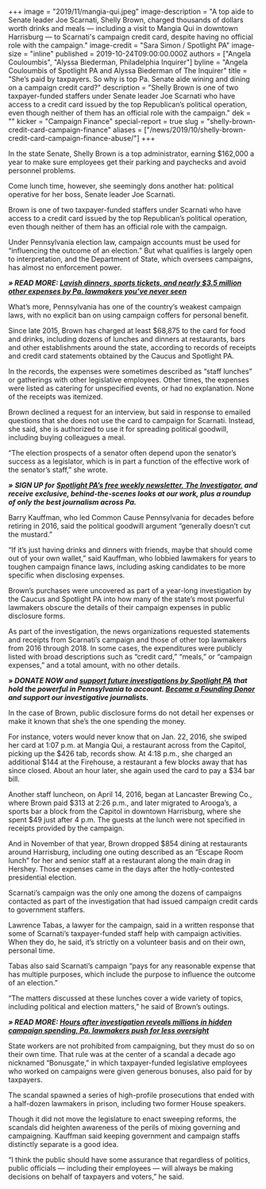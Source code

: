 +++
image = "2019/11/mangia-qui.jpeg"
image-description = "A top aide to Senate leader Joe Scarnati, Shelly Brown, charged thousands of dollars worth drinks and meals — including a visit to Mangia Qui in downtown Harrisburg — to Scarnati's campaign credit card, despite having no official role with the campaign."
image-credit = "Sara Simon / Spotlight PA"
image-size = "inline"
published = 2019-10-24T09:00:00.000Z
authors = ["Angela Couloumbis", "Alyssa Biederman, Philadelphia Inquirer"]
byline = "Angela Couloumbis of Spotlight PA and Alyssa Biederman of The Inquirer"
title = "She’s paid by taxpayers. So why is top Pa. Senate aide wining and dining on a campaign credit card?"
description = "Shelly Brown is one of two taxpayer-funded staffers under Senate leader Joe Scarnati who have access to a credit card issued by the top Republican’s political operation, even though neither of them has an official role with the campaign."
dek = ""
kicker = "Campaign Finance"
special-report = true
slug = "shelly-brown-credit-card-campaign-finance"
aliases = ["/news/2019/10/shelly-brown-credit-card-campaign-finance-abuse/"]
+++

<script defer>
(function() {
  var l = function() {
    new pym.Parent('container-vis-map-tile-usa-campaign-finance1', 'https://interactives.data.spotlightpa.org/2019/vis-map-tile-usa-campaign-finance1/', {});
    new pym.Parent( 'splcredit-shelly-brown3__graphic', 'https://media.inquirer.com/storage/inquirer/ai2html/splcredit-shelly-brown3/index.html');
    new pym.Parent('310290d7-98f6-45bd-85fa-fbc41c167e3e', 'https://lawmaker-finder.data.spotlightpa.org/', {});
  };
  var h = document.getElementsByTagName("head")[0];
  var s = document.createElement("script");
  s.type = "text/javascript";
  s.src = "https://pym.nprapps.org/pym.v1.min.js";
  s.onload = l;
  h.appendChild(s);
})();
</script>

In the state Senate, Shelly Brown is a top administrator, earning $162,000 a year to make sure employees get their parking and paychecks and avoid personnel problems.

Come lunch time, however, she seemingly dons another hat: political operative for her boss, Senate leader Joe Scarnati.

Brown is one of two taxpayer-funded staffers under Scarnati who have access to a credit card issued by the top Republican’s political operation, even though neither of them has an official role with the campaign.

Under Pennsylvania election law, campaign accounts must be used for “influencing the outcome of an election.” But what qualifies is largely open to interpretation, and the Department of State, which oversees campaigns, has almost no enforcement power.

<i><b>» READ MORE: </b></i><a href="/news/2019/10/lavish-dinners-sports-tickets-and-nearly-3.5-million-other-expenses-by-pa.-lawmakers-youve-never-seen/"><i><b>Lavish dinners, sports tickets, and nearly $3.5 million other expenses by Pa. lawmakers you’ve never seen</b></i></a>

What’s more, Pennsylvania has one of the country’s weakest campaign laws, with no explicit ban on using campaign coffers for personal benefit.

<div id="container-vis-map-tile-usa-campaign-finance1"></div>

Since late 2015, Brown has charged at least $68,875 to the card for food and drinks, including dozens of lunches and dinners at restaurants, bars and other establishments around the state, according to records of receipts and credit card statements obtained by the Caucus and Spotlight PA.

In the records, the expenses were sometimes described as “staff lunches” or gatherings with other legislative employees. Other times, the expenses were listed as catering for unspecified events, or had no explanation. None of the receipts was itemized.

Brown declined a request for an interview, but said in response to emailed questions that she does not use the card to campaign for Scarnati. Instead, she said, she is authorized to use it for spreading political goodwill, including buying colleagues a meal.

“The election prospects of a senator often depend upon the senator’s success as a legislator, which is in part a function of the effective work of the senator’s staff,” she wrote.

<i><b>»</b></i> <i><b>SIGN UP for</b></i> <a href="https://www.spotlightpa.org/newsletters/"><i><b>Spotlight PA’s free weekly newsletter, The Investigator,</b></i></a><i><b> and receive exclusive, behind-the-scenes looks at our work, plus a roundup of only the best journalism across Pa.</b></i>

Barry Kauffman, who led Common Cause Pennsylvania for decades before retiring in 2016, said the political goodwill argument “generally doesn’t cut the mustard.”

“If it’s just having drinks and dinners with friends, maybe that should come out of your own wallet,” said Kauffman, who lobbied lawmakers for years to toughen campaign finance laws, including asking candidates to be more specific when disclosing expenses.

Brown’s purchases were uncovered as part of a year-long investigation by the Caucus and Spotlight PA into how many of the state’s most powerful lawmakers obscure the details of their campaign expenses in public disclosure forms.

As part of the investigation, the news organizations requested statements and receipts from Scarnati’s campaign and those of other top lawmakers from 2016 through 2018. In some cases, the expenditures were publicly listed with broad descriptions such as “credit card,” “meals,” or “campaign expenses,” and a total amount, with no other details.

<b>» </b><i><b>DONATE NOW and </b></i><a href="https://www.spotlightpa.org/donate/"><i><b>support future investigations by Spotlight PA</b></i></a><i><b> that hold the powerful in Pennsylvania to account. </b></i><a href="https://www.spotlightpa.org/donate/"><i><b>Become a Founding Donor </b></i></a><i><b>and support our investigative journalists.</b></i>

In the case of Brown, public disclosure forms do not detail her expenses or make it known that she’s the one spending the money.

For instance, voters would never know that on Jan. 22, 2016, she swiped her card at 1:07 p.m. at Mangia Qui, a restaurant across from the Capitol, picking up the $426 tab, records show. At 4:18 p.m., she charged an additional $144 at the Firehouse, a restaurant a few blocks away that has since closed. About an hour later, she again used the card to pay a $34 bar bill.

Another staff luncheon, on April 14, 2016, began at Lancaster Brewing Co., where Brown paid $313 at 2:26 p.m., and later migrated to Arooga’s, a sports bar a block from the Capitol in downtown Harrisburg, where she spent $49 just after 4 p.m. The guests at the lunch were not specified in receipts provided by the campaign.

And in November of that year, Brown dropped $854 dining at restaurants around Harrisburg, including one outing described as an “Escape Room lunch” for her and senior staff at a restaurant along the main drag in Hershey. Those expenses came in the days after the hotly-contested presidential election.

<div data-analytics-viewport="autotune" data-analytics-label="splcredit-shelly-brown3" id="splcredit-shelly-brown3__graphic" data-iframe-fallback="https://media.inquirer.com/storage/inquirer/ai2html/splcredit-shelly-brown3/fallback-mobile.jpg" data-iframe-fallback-width="350" data-iframe-fallback-height="539" data-iframe="https://media.inquirer.com/storage/inquirer/ai2html/splcredit-shelly-brown3/index.html" data-iframe-height="539" data-iframe-resizable></div>

Scarnati’s campaign was the only one among the dozens of campaigns contacted as part of the investigation that had issued campaign credit cards to government staffers.

Lawrence Tabas, a lawyer for the campaign, said in a written response that some of Scarnati’s taxpayer-funded staff help with campaign activities. When they do, he said, it’s strictly on a volunteer basis and on their own, personal time.

Tabas also said Scarnati’s campaign “pays for any reasonable expense that has multiple purposes, which include the purpose to influence the outcome of an election.”

“The matters discussed at these lunches cover a wide variety of topics, including political and election matters,” he said of Brown’s outings.

<i><b>» READ MORE: </b></i><a href="https://www.inquirer.com/news/pennsylvania/spl/pennsylvania-elections-campaign-finance-less-oversight-campaign-expenses-20191022.html" target=_blank><i><b>Hours after investigation reveals millions in hidden campaign spending, Pa. lawmakers push for less oversight</b></i></a>

State workers are not prohibited from campaigning, but they must do so on their own time. That rule was at the center of a scandal a decade ago nicknamed “Bonusgate,” in which taxpayer-funded legislative employees who worked on campaigns were given generous bonuses, also paid for by taxpayers.

The scandal spawned a series of high-profile prosecutions that ended with a half-dozen lawmakers in prison, including two former House speakers.

Though it did not move the legislature to enact sweeping reforms, the scandals did heighten awareness of the perils of mixing governing and campaigning. Kauffman said keeping government and campaign staffs distinctly separate is a good idea.

“I think the public should have some assurance that regardless of politics, public officials — including their employees — will always be making decisions on behalf of taxpayers and voters,” he said.


<div id="310290d7-98f6-45bd-85fa-fbc41c167e3e"></div>
